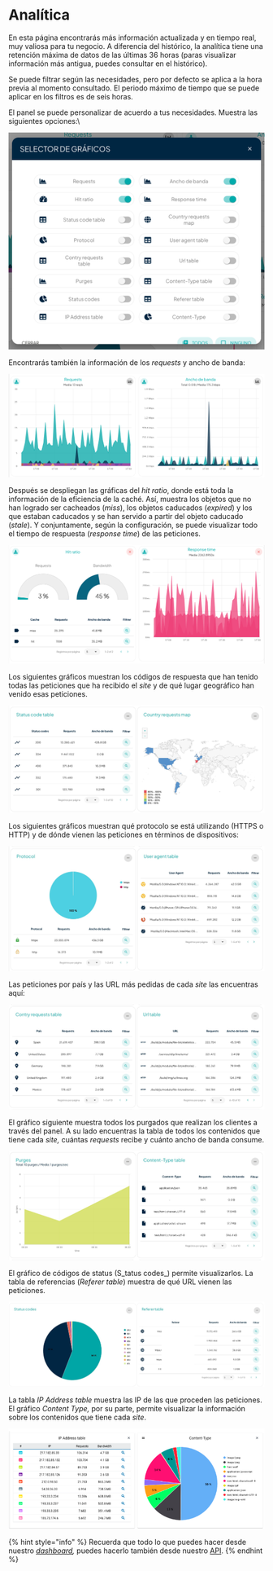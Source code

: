# Analítica

En esta página encontrarás más información actualizada y en tiempo real, muy valiosa para tu negocio. A diferencia del histórico, la analítica tiene una retención máxima de datos de las últimas 36 horas (paras visualizar información más antigua, puedes consultar en el histórico).&#x20;

Se puede filtrar según las necesidades, pero por defecto se aplica a la hora previa al momento consultado. El periodo máximo de tiempo que se puede aplicar en los filtros es de seis horas.&#x20;

El panel se puede personalizar de acuerdo a tus necesidades. Muestra las siguientes opciones:\


![](<../../.gitbook/assets/Captura de pantalla 2022-12-21 a las 17.53.04.png>)

Encontrarás también la información de los _requests_ y ancho de banda:

![](<../../.gitbook/assets/Captura de pantalla 2022-12-21 a las 17.55.20.png>)

Después se despliegan las gráficas del _hit ratio_, donde está toda la información de la eficiencia de la caché. Así, muestra los objetos que no han logrado ser cacheados (_miss_), los objetos caducados (_expired_) y los que estaban caducados y se han servido a partir del objeto caducado (_stale_). Y conjuntamente, según la configuración, se puede visualizar todo el tiempo de respuesta (_response time_) de las peticiones.

![](<../../.gitbook/assets/Captura de pantalla 2022-12-21 a las 17.56.10.png>)

Los siguientes gráficos muestran los códigos de respuesta que han tenido todas las peticiones que ha recibido el _site_ y de qué lugar geográfico han venido esas peticiones.

![](../../.gitbook/assets/country-request.jpg)

Los siguientes gráficos muestran qué protocolo se está utilizando (HTTPS o HTTP) y de dónde vienen las peticiones en términos de dispositivos:

![](../../.gitbook/assets/protocol-user-agent.jpg)

Las peticiones por país y las URL más pedidas de cada _site_ las encuentras aquí:

![](../../.gitbook/assets/url-request.jpg)

El gráfico siguiente muestra todos los purgados que realizan los clientes a través del panel. A su lado encuentras la tabla de todos los contenidos que tiene cada _site,_ cuántas _requests_ recibe y cuánto ancho de banda consume.

![](../../.gitbook/assets/purges-grafico.jpg)

El gráfico de códigos de status (S_tatus codes_) permite visualizarlos. La tabla de referencias (_Referer table_) muestra de qué URL vienen las peticiones.

![](../../.gitbook/assets/status-codes.jpg)

La tabla _IP Address table_ muestra las IP de las que proceden las peticiones. El gráfico _Content Type,_ por su parte, permite visualizar la información sobre los contenidos que tiene cada _site_.

![](<../../.gitbook/assets/image (10) (1).png>)

{% hint style="info" %}
Recuerda que todo lo que puedes hacer desde nuestro [_dashboard_](https://dashboard.transparetncdn.com)_,_ puedes hacerlo también desde nuestro [API](../faq/glosario/api.md).
{% endhint %}
